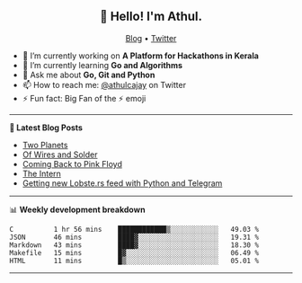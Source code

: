 <h2 align="center">👋 Hello! I'm Athul.</h2>
<p align="center">
  <a href="https://blog.athulcyriac.xyz">Blog</a> •
  <a href="https://twitter.com/athulcajay">Twitter</a>
</p>


- 🔭 I’m currently working on **A Platform for Hackathons in Kerala**
- 🌱 I’m currently learning **Go and Algorithms**
- 💬 Ask me about **Go, Git and Python**
- 📫 How to reach me: [@athulcajay](https://twitter.com/athulcajay) on Twitter
- ⚡ Fun fact: Big Fan of the :zap: emoji

-------

**📝 Latest Blog Posts**

<!-- BLOG-POST-LIST:START -->
- [Two Planets](https://blog.athulcyriac.xyz/blog/two-planets/)
- [Of Wires and Solder](https://blog.athulcyriac.xyz/blog/macropad/)
- [Coming Back to Pink Floyd](https://blog.athulcyriac.xyz/blog/pink-floyd/)
- [The Intern](https://blog.athulcyriac.xyz/blog/frappe-internship/)
- [Getting new Lobste.rs feed with Python and Telegram](https://blog.athulcyriac.xyz/blog/lobsters_feed/)
<!-- BLOG-POST-LIST:END -->

-------

📊 **Weekly development breakdown**
<!--START_SECTION:waka-->
```text
C          1 hr 56 mins    ████████████▒░░░░░░░░░░░░   49.03 % 
JSON       46 mins         ████▓░░░░░░░░░░░░░░░░░░░░   19.31 % 
Markdown   43 mins         ████▓░░░░░░░░░░░░░░░░░░░░   18.30 % 
Makefile   15 mins         █▓░░░░░░░░░░░░░░░░░░░░░░░   06.49 % 
HTML       11 mins         █▒░░░░░░░░░░░░░░░░░░░░░░░   05.01 % 
```
<!--END_SECTION:waka-->

-------
